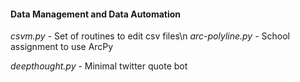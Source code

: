 #### Data Management and Data Automation </h4></th>

*csvm.py*          - Set of routines to edit csv files\n
*arc-polyline.py*  - School assignment to use ArcPy

*deepthought.py*   - Minimal twitter quote bot





